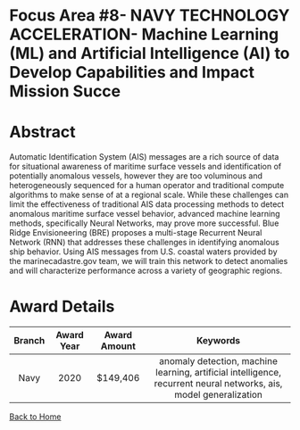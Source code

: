 
Focus Area #8- NAVY TECHNOLOGY ACCELERATION- Machine Learning (ML) and Artificial Intelligence (AI) to Develop Capabilities and Impact Mission Succe
====================================================================================================================================================

# Abstract


Automatic Identification System (AIS) messages are a rich source of data for situational awareness of maritime surface vessels and identification of potentially anomalous vessels, however they are too voluminous and heterogeneously sequenced for a human operator and traditional compute algorithms to make sense of at a regional scale. While these challenges can limit the effectiveness of traditional AIS data processing methods to detect anomalous maritime surface vessel behavior, advanced machine learning methods, specifically Neural Networks, may prove more successful. Blue Ridge Envisioneering (BRE) proposes a multi-stage Recurrent Neural Network (RNN) that addresses these challenges in identifying anomalous ship behavior. Using AIS messages from U.S. coastal waters provided by the marinecadastre.gov team, we will train this network to detect anomalies and will characterize performance across a variety of geographic regions.  

# Award Details

|Branch|Award Year|Award Amount|Keywords|
| :---: | :---: | :---: | :---: |
|Navy|2020|$149,406|anomaly detection, machine learning, artificial intelligence, recurrent neural networks, ais, model generalization|
  
  


[Back to Home](https://github.com/chrischow/dod_sbir_awards#2111)